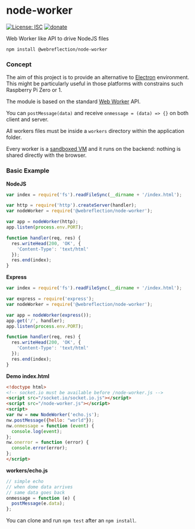 # node-worker

[![License: ISC](https://img.shields.io/badge/License-ISC-yellow.svg)](https://opensource.org/licenses/ISC) [![donate](https://img.shields.io/badge/$-donate-ff69b4.svg?maxAge=2592000&style=flat)](https://github.com/WebReflection/donate)

Web Worker like API to drive NodeJS files

`npm install @webreflection/node-worker`

### Concept

The aim of this project is to provide an alternative to [Electron](https://electron.atom.io/) environment.
This might be particularly useful in those platforms with constrains such Raspberry Pi Zero or 1.

The module is based on the standard [Web Worker](https://developer.mozilla.org/en-US/docs/Web/API/Web_Workers_API/Using_web_workers) API.

You can `postMessage(data)` and receive `onmessage = (data) => {}` on both client and server.

All workers files must be inside a `workers` directory within the application folder.

Every worker is a [sandboxed VM](https://nodejs.org/api/vm.html) and it runs on the backend: nothing is shared directly with the browser.

### Basic Example

**NodeJS**
```js
var index = require('fs').readFileSync(__dirname + '/index.html');

var http = require('http').createServer(handler);
var nodeWorker = require('@webreflection/node-worker');

var app = nodeWorker(http);
app.listen(process.env.PORT);

function handler(req, res) {
  res.writeHead(200, 'OK', {
    'Content-Type': 'text/html'
  });
  res.end(index);
}
```

**Express**
```js
var index = require('fs').readFileSync(__dirname + '/index.html');

var express = require('express');
var nodeWorker = require('@webreflection/node-worker');

var app = nodeWorker(express());
app.get('/', handler);
app.listen(process.env.PORT);

function handler(req, res) {
  res.writeHead(200, 'OK', {
    'Content-Type': 'text/html'
  });
  res.end(index);
}
```

**Demo index.html**
```html
<!doctype html>
<!-- socket.io must be available before /node-worker.js -->
<script src="/socket.io/socket.io.js"></script>
<script src="/node-worker.js"></script>
<script>
var nw = new NodeWorker('echo.js');
nw.postMessage({hello: "world"});
nw.onmessage = function (event) {
  console.log(event);
};
nw.onerror = function (error) {
  console.error(error);
};
</script>
```

**workers/echo.js**
```js
// simple echo
// when dome data arrives
// same data goes back
onmessage = function (e) {
  postMessage(e.data);
};
```

You can clone and run `npm test` after an `npm install`.